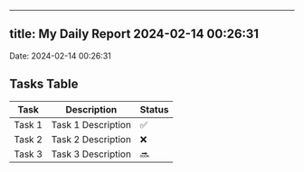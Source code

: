 
---
title: My Daily Report 2024-02-14 00:26:31
---

Date: 2024-02-14 00:26:31

## Tasks Table

| Task | Description | Status |
|------|-------------|--------|
| Task 1 | Task 1 Description | ✅ |
| Task 2 | Task 2 Description | ❌ |
| Task 3 | Task 3 Description | 🔜 |
